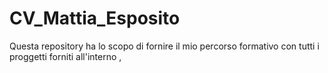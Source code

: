 # CV_Mattia_Esposito
 Questa repository ha lo scopo di fornire il mio percorso formativo con tutti i proggetti forniti all'interno , 

